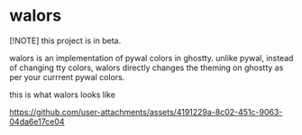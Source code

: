# walors 

[!NOTE]
this project is in beta.

walors is an implementation of pywal colors in ghostty. unlike pywal, instead of changing tty colors, walors directly changes the theming on ghostty as per your currrent pywal colors.

this is what walors looks like

https://github.com/user-attachments/assets/4191229a-8c02-451c-9063-04da6e17ce04

